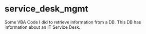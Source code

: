 # service_desk_mgmt
Some VBA Code I did to retrieve information from a DB. This DB has information about an IT Service Desk.
